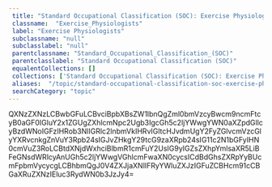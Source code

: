 ```yaml
--- 
 title: "Standard Occupational Classification (SOC): Exercise Physiologists" 
 classname:  "Exercise_Physiologists" 
 label: "Exercise Physiologists" 
 subclassname: "null" 
 subclasslabel: "null" 
 parentclassname: "Standard_Occupational_Classification_(SOC)" 
 parentclasslabel: "Standard Occupational Classification (SOC)" 
 equalentCollections: [] 
 collections: ['Standard Occupational Classification (SOC): Exercise Physiologists']
 aliases:  "/topic/standard-occupational-classification-soc-exercise-physiologists"  
 searchCategory: "topic" 
---
```

QXNzZXNzLCBwbGFuLCBvciBpbXBsZW1lbnQgZml0bmVzcyBwcm9ncmFtcyB0aGF0IGluY2x1ZGUgZXhlcmNpc2Ugb3IgcGh5c2ljYWwgYWN0aXZpdGllcyBzdWNoIGFzIHRob3NlIGRlc2lnbmVkIHRvIGltcHJvdmUgY2FyZGlvcmVzcGlyYXRvcnkgZnVuY3Rpb24sIGJvZHkgY29tcG9zaXRpb24sIG11c2N1bGFyIHN0cmVuZ3RoLCBtdXNjdWxhciBlbmR1cmFuY2UsIG9yIGZsZXhpYmlsaXR5LiBFeGNsdWRlcyAnUGh5c2ljYWwgVGhlcmFwaXN0cycsICdBdGhsZXRpYyBUcmFpbmVycycgLCBhbmQgJ0V4ZXJjaXNlIFRyYWluZXJzIGFuZCBHcm91cCBGaXRuZXNzIEluc3RydWN0b3JzJy4=